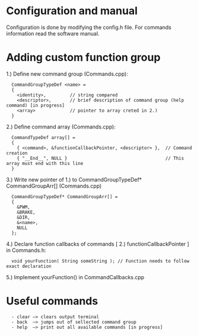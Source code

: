 # Configuration and manual
  Configuration is done by modifying the config.h file.
  For commands information read the software manual.

# Adding custom function group

1.) Define new command group (Commands.cpp):

      CommandGroupTypeDef <name> = 
      {
        <identity>,         // string compared
        <descriptor>,       // brief description of command group (help command) [in progress]
        <array>             // pointer to array creted in 2.)
      }      
2.) Define command array (Commands.cpp):
      
      CommandTypeDef array[] =
      {
        { <command>, &functionCallbackPointer, <descriptor> },  // Command creation
        { "__End__", NULL }                                     // This array must end with this line
      }      
3.) Write new pointer of 1.) to CommandGroupTypeDef* CommandGroupArr[] (Commands.cpp)

      CommandGroupTypeDef* CommandGroupArr[] = 
      {
        &PWM,
        &BRAKE,
        &DIR,
        &<name>,
        NULL
      };
4.) Declare function callbacks of commands [ 2.) functionCallbackPointer ] in Commands.h:

      void yourFunction( String someString ); // Function needs to follow exact declaration
5.) Implement yourFunction() in CommandCallbacks.cpp

# Useful commands
      - clear –> clears output terminal
      - back  –> jumps out of sellected command group
      - help  –> print out all available commands [in progress]
